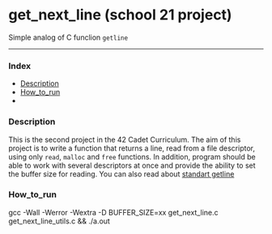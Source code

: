 # get_next_line (school 21 project)

Simple analog of C funclion ``getline``

---
### Index

* [Description](#Description)
* [How_to_run](#How_to_run)
* 

### Description

This is the second project in the 42 Cadet Curriculum. The aim of this project is to write a function that returns a line, read from a file descriptor, using only ``read``, ``malloc`` and ``free`` functions. In addition, program should be able to work with several descriptors at once and provide the ability to set the buffer size for reading. You can also read about [standart getline](https://man7.org/linux/man-pages/man3/getline.3.html)


### How_to_run

gcc -Wall -Werror -Wextra -D BUFFER_SIZE=xx get_next_line.c get_next_line_utils.c && ./a.out


